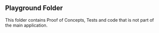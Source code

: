 Playground Folder
-----------------

This folder contains Proof of Concepts, Tests and code that is not part of the main application.

